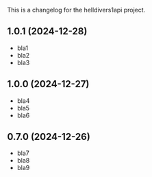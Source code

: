 This is a changelog for the helldivers1api project.

## 1.0.1 (2024-12-28)

-   bla1
-   bla2
-   bla3

## 1.0.0 (2024-12-27)

-   bla4
-   bla5
-   bla6

## 0.7.0 (2024-12-26)

-   bla7
-   bla8
-   bla9
